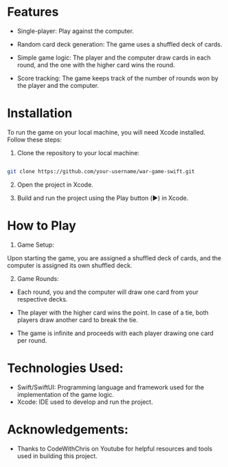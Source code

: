 # Features

* Single-player: Play against the computer.
  
* Random card deck generation: The game uses a shuffled deck of cards.
  
* Simple game logic: The player and the computer draw cards in each round, and the one with the higher card wins the round.
  
* Score tracking: The game keeps track of the number of rounds won by the player and the computer.

# Installation

To run the game on your local machine, you will need Xcode installed. Follow these steps:

1. Clone the repository to your local machine:

```bash

git clone https://github.com/your-username/war-game-swift.git

```

2. Open the project in Xcode.

3. Build and run the project using the Play button (▶️) in Xcode.

# How to Play

1. Game Setup:
   
Upon starting the game, you are assigned a shuffled deck of cards, and the computer is assigned its own shuffled deck.

2. Game Rounds:
   
 * Each round, you and the computer will draw one card from your respective decks.

* The player with the higher card wins the point. In case of a tie, both players draw another card to break the tie.

* The game is infinite and proceeds with each player drawing one card per round.
  

# Technologies Used:

* Swift/SwiftUI: Programming language and framework used for the implementation of the game logic.
*  Xcode: IDE used to develop and run the project.

# Acknowledgements:

* Thanks to CodeWithChris on Youtube for helpful resources and tools used in building this project.
